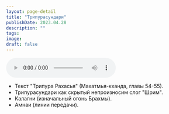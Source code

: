 ```yaml
---
layout: page-detail
title: "Трипурасундари"
publishDate: 2023.04.28
description: ""
tags:
image:
draft: false
---
```


<audio title="2023.04.28 - Трипурасундари.mp3" src="https://filer-api.advayta.org/v1.0/public/files/74679" controls=""></audio>

* Текст "Трипура Рахасья" (Махатмья-кханда, главы 54-55).
* Трипурасундари как скрытый непроизносим слог "Шрим".
* Калагни (изначальный огонь Брахмы).
* Амнаи (линии передачи).

  
